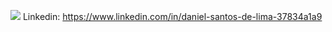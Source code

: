 
<!---
danielslimao/danielslimao is a ✨ special ✨ repository because its `README.md` (this file) appears on your GitHub profile.
You can click the Preview link to take a look at your changes.
--->
<img src="https://img.shields.io/badge/LinkedIn-0077B5?style=for-the-badge&logo=linkedin&logoColor=white" /> Linkedin: https://www.linkedin.com/in/daniel-santos-de-lima-37834a1a9
